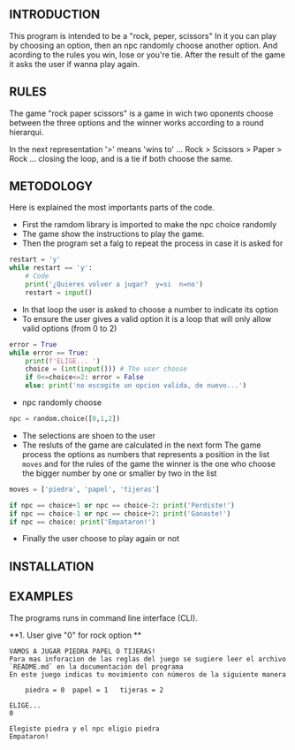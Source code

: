 ## INTRODUCTION
This program is intended to be a "rock, peper, scissors"
In it you can play by choosing an option, then an npc randomly choose another option.
And acording to the rules you win, lose or you're tie.
After the result of the game it asks the user if wanna play again.

## RULES

The game "rock paper scissors" is a game in wich two oponents choose between the three options and the winner works according to a round hierarqui.

In the next representation '>' means 'wins to'
... Rock > Scissors > Paper > Rock ...
closing the loop, and is a tie if both choose the same.

## METODOLOGY
Here is explained the most importants parts of the code.

- First the ramdom library is imported to make the npc choice randomly
- The game show the instructions to play the game.
- Then the program set a falg to repeat the process in case it is asked for
```python
restart = 'y'
while restart == 'y':
	# Code
	print('¿Quieres volver a jugar?  y=si  n=no')
	restart = input()
```
- In that loop the user is asked to choose a number to indicate its option
- To ensure the user gives a valid option it is a loop that will only allow valid options (from 0 to 2)
```python
error = True
while error == True:
	print(f'ELIGE... ')
	choice = (int(input())) # The user choose
	if 0<=choice<=2: error = False
	else: print('no escogite un opcion valida, de nuevo...')
```
- npc randomly choose
```python
npc = random.choice([0,1,2])
```
- The selections are shoen to the user
- The resluts of the game are calculated in the next form
	The game process the options as numbers that represents a position in the list `moves` and for the rules of the game the winner is the one who choose the bigger number by one or smaller by two in the list
```python
moves = ['piedra', 'papel', 'tijeras']

if npc == choice+1 or npc == choice-2: print('Perdiste!')
if npc == choice-1 or npc == choice+2: print('Ganaste!')
if npc == choice: print('Empataron!')
```
- Finally the user choose to play again or not



## INSTALLATION




## EXAMPLES

The programs runs in command line interface (CLI).

**1. User give "0" for rock option
**

```
VAMOS A JUGAR PIEDRA PAPEL O TIJERAS!
Para mas inforacion de las reglas del juego se sugiere leer el archivo `README.md` en la documentación del programa
En este juego indicas tu movimiento con números de la siguiente manera

	piedra = 0	papel = 1	tijeras = 2

ELIGE... 
0

Elegiste piedra y el npc eligio piedra
Empataron!

```



